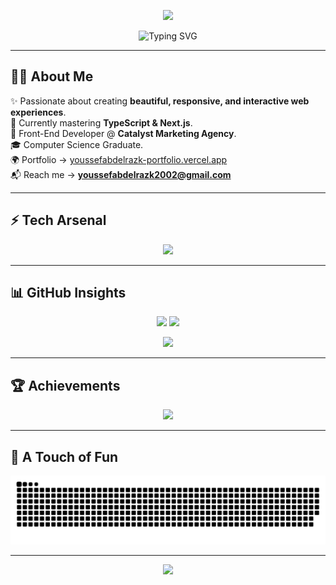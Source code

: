 <!-- Creative Banner -->
<p align="center">
 <img src="https://repository-images.githubusercontent.com/588181932/e36ec678-7984-4cdd-8e4c-a3932772ff8e">
</p>



<!-- Typing Intro -->
<p align="center">
  <img src="https://readme-typing-svg.herokuapp.com?font=Fira+Code&weight=600&size=24&pause=1000&color=00F7FF&center=true&vCenter=true&random=false&width=650&lines=👋+Hi%2C+I'm+Youssef+Abdelrazk;🎨+Creative+Front-End+Developer;⚛️+React+%7C+Next.js+Specialist;🚀+Building+Modern+Web+Experiences" alt="Typing SVG" />
</p>

---

## 👨‍💻 About Me  
✨ Passionate about creating **beautiful, responsive, and interactive web experiences**.  
🌱 Currently mastering **TypeScript & Next.js**.  
💼 Front-End Developer @ **Catalyst Marketing Agency**.  
🎓 Computer Science Graduate.  
🌍 Portfolio → [youssefabdelrazk-portfolio.vercel.app](https://youssefabdelrazk-portfolio.vercel.app/)  
📬 Reach me → **youssefabdelrazk2002@gmail.com**  

---

## ⚡ Tech Arsenal  

<p align="center">
  <img src="https://skillicons.dev/icons?i=html,css,js,ts,react,nextjs,redux,tailwind,bootstrap,materialui,sass,nodejs,mongodb,git,figma,vscode,c&perline=9" />
</p>

---

## 📊 GitHub Insights  

<p align="center">
  <img src="https://github-readme-stats.vercel.app/api?username=YoussefAbdelrazk&show_icons=true&theme=radical&hide_border=true" height="180"/>
  <img src="https://github-readme-streak-stats.herokuapp.com/?user=YoussefAbdelrazk&theme=radical&hide_border=true" height="180"/>
</p>

<p align="center">
  <img src="https://github-readme-activity-graph.vercel.app/graph?username=YoussefAbdelrazk&theme=github-dark&hide_border=true&area=true" />
</p>

---

## 🏆 Achievements  

<p align="center">
  <img src="https://github-profile-trophy.vercel.app/?username=YoussefAbdelrazk&theme=discord&no-frame=true&row=1&column=7" />
</p>

---

## 🎨 A Touch of Fun  

<p align="center">
  <img src="https://github.com/1999AZZAR/1999AZZAR/blob/readme/resources/grid-snake.svg" />
</p>

---

<!-- Footer -->
<p align="center">
  <img src="https://capsule-render.vercel.app/api?type=waving&color=0:FF00D4,100:EEFF00&height=120&section=footer"/>
</p>
